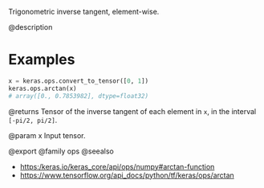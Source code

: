 Trigonometric inverse tangent, element-wise.

@description

# Examples
```python
x = keras.ops.convert_to_tensor([0, 1])
keras.ops.arctan(x)
# array([0., 0.7853982], dtype=float32)
```

@returns
Tensor of the inverse tangent of each element in `x`, in the interval
`[-pi/2, pi/2]`.

@param x
Input tensor.

@export
@family ops
@seealso
+ <https:/keras.io/keras_core/api/ops/numpy#arctan-function>
+ <https://www.tensorflow.org/api_docs/python/tf/keras/ops/arctan>
